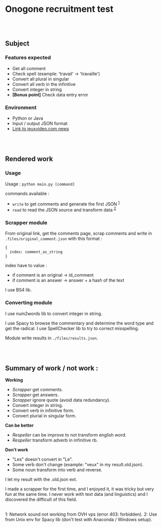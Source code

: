 # Onogone recruitment test
<br><br>
## Subject

### Features expected

- Get all comment
- Check spell (example: 'travail' -> 'travaille')
- Convert all plural in singular
- Convert all verb in the infinitive
- Convert integer in string
- **[Bonus point]** Check data entry error


### Environment

- Python or Java
- Input / output JSON format
- [Link to jeuxvideo.com news](https://www.jeuxvideo.com/news/1264198/hideo-kojima-a-contacte-junji-ito-concernant-un-projet-de-jeu-d-horreur.htm)

<br><br>

## Rendered work

### Usage

Usage :
`python main.py [command]`

commands available :
- `write` to get comments and generate the first JSON <sup>[1](#myfootnote1)</sup>
- `read` to read the JSON source and transform data <sup>[2](#myfootnote1)</sup>




### Scrapper module
From original link, get the comments page, scrap comments and write in `.files/original_comment.json` with this format :
```
{
  index: comment_as_string
}
```

index have to value :
- if comment is an original -> id_comment
- if comment is an answer -> answer + a hash of the text


I use BS4 lib.


### Converting module
I use num2words lib to convert integer in string.

I use Spacy to browse the commentary and determine the word type and get the radical.
I use SpellChecker lib to try to correct misspelling.

Module write results in `./files/results.json`.

<br><br>

## Summary of work / not work :

**Working**
- *Scrapper* get comments.
- *Scrapper* get answers.
- *Scrapper* ignore quote (avoid data redundancy).
- Convert integer in string.
- Convert verb in infinitive form.
- Convert plurial in singular form.

**Can be better**
- *Respeller* can be improve to not transform english word.
- *Respeller* transform adverb in infinitive rb.

**Don't work**
- "Les" doesn't convert in "Le".
- Some verb don't change (example: "veux" in my result.old.json).
- Some noun transform into verb and reverse.

I let my result with the .old.json ext.

I made a scrapper for the first time, and I enjoyed it, it was tricky but very fun at the same time.
I never work with text data (and linguistics) and I discovered the difficult of this field.

<br>
<a name="myfootnote1">1</a>: Network sound not working from OVH vps (error 403: forbidden).
<a name="myfootnote2">2</a>: Use from Unix env for Spacy lib (don't test with Anaconda / Windows setup).
